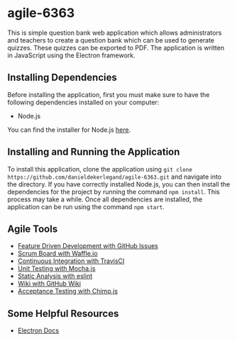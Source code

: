 # agile-6363
This is simple question bank web application which allows administrators and teachers to create a question bank which can be used to generate quizzes. These quizzes can be exported to PDF. The application is written in JavaScript using the Electron framework.

## Installing Dependencies
Before installing the application, first you must make sure to have the following dependencies installed on your computer:
* Node.js

You can find the installer for Node.js [here](https://nodejs.org/en/).

## Installing and Running the Application
To install this application, clone the application using ```git clone https://github.com/danieldekerlegand/agile-6363.git``` and navigate into the directory. If you have correctly installed Node.js, you can then install the dependencies for the project by running the command ```npm install```. This process may take a while. Once all dependencies are installed, the application can be run using the command ```npm start```.

## Agile Tools
* [Feature Driven Development with GitHub Issues](https://github.com/danieldekerlegand/agile-6363/issues)
* [Scrum Board with Waffle.io](https://waffle.io/danieldekerlegand/agile-6363)
* [Continuous Integration with TravisCI](https://travis-ci.org/danieldekerlegand/agile-6363)
* [Unit Testing with Mocha.js](https://mochajs.org/)
* [Static Analysis with eslint](https://eslint.org/)
* [Wiki with GitHub Wiki](https://github.com/danieldekerlegand/agile-6363/wiki)
* [Acceptance Testing with Chimp.js](https://chimp.readme.io/)

## Some Helpful Resources
* [Electron Docs](https://electron.atom.io/docs/)
